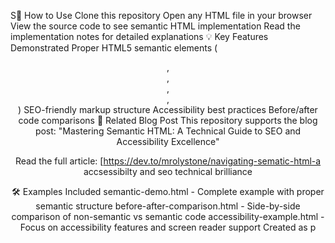 S🚀 How to Use
Clone this repository
Open any HTML file in your browser
View the source code to see semantic HTML implementation
Read the implementation notes for detailed explanations
💡 Key Features Demonstrated
Proper HTML5 semantic elements (<header>, <main>, <article>, <aside>, <footer>)
SEO-friendly markup structure
Accessibility best practices
Before/after code comparisons
📖 Related Blog Post
This repository supports the blog post: "Mastering Semantic HTML: A Technical Guide to SEO and Accessibility Excellence"

Read the full article: [https://dev.to/mrolystone/navigating-sematic-html-a accsessibilty and seo technical brilliance

🛠 Examples Included
semantic-demo.html - Complete example with proper semantic structure
before-after-comparison.html - Side-by-side comparison of non-semantic vs semantic code
accessibility-example.html - Focus on accessibility features and screen reader support
Created as p
